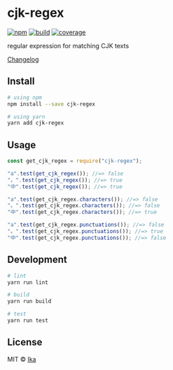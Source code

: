 # cjk-regex

[![npm](https://img.shields.io/npm/v/cjk-regex.svg)](https://www.npmjs.com/package/cjk-regex)
[![build](https://img.shields.io/travis/ikatyang/cjk-regex/master.svg)](https://travis-ci.org/ikatyang/cjk-regex/builds)
[![coverage](https://img.shields.io/codecov/c/github/ikatyang/cjk-regex/master.svg)](https://codecov.io/gh/ikatyang/cjk-regex)

regular expression for matching CJK texts

[Changelog](https://github.com/ikatyang/cjk-regex/blob/master/CHANGELOG.md)

## Install

```sh
# using npm
npm install --save cjk-regex

# using yarn
yarn add cjk-regex
```

## Usage

```js
const get_cjk_regex = require("cjk-regex");

"a".test(get_cjk_regex()); //=> false
"。".test(get_cjk_regex()); //=> true
"中".test(get_cjk_regex()); //=> true

"a".test(get_cjk_regex.characters()); //=> false
"。".test(get_cjk_regex.characters()); //=> false
"中".test(get_cjk_regex.characters()); //=> true

"a".test(get_cjk_regex.punctuations()); //=> false
"。".test(get_cjk_regex.punctuations()); //=> true
"中".test(get_cjk_regex.punctuations()); //=> false
```

## Development

```sh
# lint
yarn run lint

# build
yarn run build

# test
yarn run test
```

## License

MIT © [Ika](https://github.com/ikatyang)

